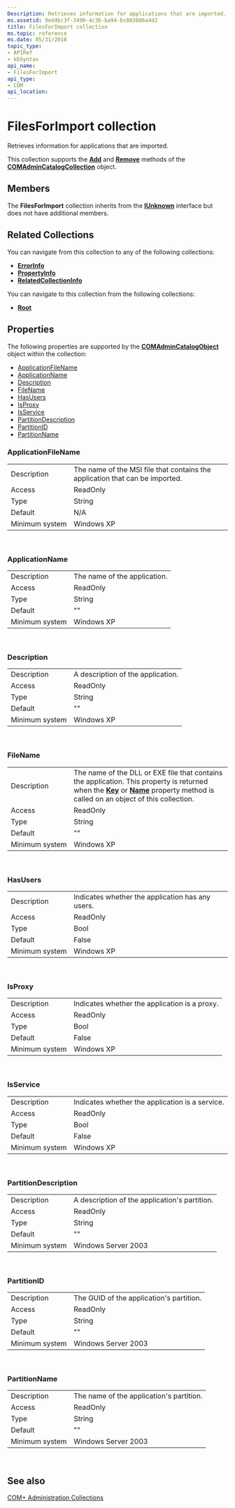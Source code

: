 ```yaml
---
Description: Retrieves information for applications that are imported.
ms.assetid: 9ed4bc3f-3490-4c36-ba94-bc803886a4d2
title: FilesForImport collection
ms.topic: reference
ms.date: 05/31/2018
topic_type: 
- APIRef
- kbSyntax
api_name: 
- FilesForImport
api_type: 
- COM
api_location: 
---
```


# FilesForImport collection

Retrieves information for applications that are imported.

This collection supports the [**Add**](/windows/desktop/api/ComAdmin/nf-comadmin-icatalogcollection-add) and [**Remove**](/windows/desktop/api/ComAdmin/nf-comadmin-icatalogcollection-remove) methods of the [**COMAdminCatalogCollection**](comadmincatalogcollection.md) object.

## Members

The **FilesForImport** collection inherits from the [**IUnknown**](https://docs.microsoft.com/windows/desktop/api/unknwn/nn-unknwn-iunknown) interface but does not have additional members.

## Related Collections

You can navigate from this collection to any of the following collections:

-   [**ErrorInfo**](errorinfo.md)
-   [**PropertyInfo**](propertyinfo.md)
-   [**RelatedCollectionInfo**](relatedcollectioninfo.md)

You can navigate to this collection from the following collections:

-   [**Root**](root.md)

## Properties

The following properties are supported by the [**COMAdminCatalogObject**](comadmincatalogobject.md) object within the collection:

-   [ApplicationFileName](#applicationfilename)
-   [ApplicationName](#applicationname)
-   [Description](#partitiondescription)
-   [FileName](#applicationfilename)
-   [HasUsers](#hasusers)
-   [IsProxy](#isproxy)
-   [IsService](#isservice)
-   [PartitionDescription](#partitiondescription)
-   [PartitionID](#partitionid)
-   [PartitionName](#partitionname)

### ApplicationFileName



|                |                                                                              |
|----------------|------------------------------------------------------------------------------|
| Description    | The name of the MSI file that contains the application that can be imported. |
| Access         | ReadOnly                                                                     |
| Type           | String                                                                       |
| Default        | N/A                                                                          |
| Minimum system | Windows XP                                                                   |



 

### ApplicationName



|                |                              |
|----------------|------------------------------|
| Description    | The name of the application. |
| Access         | ReadOnly                     |
| Type           | String                       |
| Default        | ""                           |
| Minimum system | Windows XP                   |



 

### Description



|                |                                   |
|----------------|-----------------------------------|
| Description    | A description of the application. |
| Access         | ReadOnly                          |
| Type           | String                            |
| Default        | ""                                |
| Minimum system | Windows XP                        |



 

### FileName



|                |                                                                                                                                                                                                                                       |
|----------------|---------------------------------------------------------------------------------------------------------------------------------------------------------------------------------------------------------------------------------------|
| Description    | The name of the DLL or EXE file that contains the application. This property is returned when the [**Key**](/windows/desktop/api/ComAdmin/nf-comadmin-icatalogobject-get_key) or [**Name**](/windows/desktop/api/ComAdmin/nf-comadmin-icatalogobject-get_name) property method is called on an object of this collection. |
| Access         | ReadOnly                                                                                                                                                                                                                              |
| Type           | String                                                                                                                                                                                                                                |
| Default        | ""                                                                                                                                                                                                                                    |
| Minimum system | Windows XP                                                                                                                                                                                                                            |



 

### HasUsers



|                |                                                  |
|----------------|--------------------------------------------------|
| Description    | Indicates whether the application has any users. |
| Access         | ReadOnly                                         |
| Type           | Bool                                             |
| Default        | False                                            |
| Minimum system | Windows XP                                       |



 

### IsProxy



|                |                                               |
|----------------|-----------------------------------------------|
| Description    | Indicates whether the application is a proxy. |
| Access         | ReadOnly                                      |
| Type           | Bool                                          |
| Default        | False                                         |
| Minimum system | Windows XP                                    |



 

### IsService



|                |                                                 |
|----------------|-------------------------------------------------|
| Description    | Indicates whether the application is a service. |
| Access         | ReadOnly                                        |
| Type           | Bool                                            |
| Default        | False                                           |
| Minimum system | Windows XP                                      |



 

### PartitionDescription



|                |                                               |
|----------------|-----------------------------------------------|
| Description    | A description of the application's partition. |
| Access         | ReadOnly                                      |
| Type           | String                                        |
| Default        | ""                                            |
| Minimum system | Windows Server 2003                           |



 

### PartitionID



|                |                                          |
|----------------|------------------------------------------|
| Description    | The GUID of the application's partition. |
| Access         | ReadOnly                                 |
| Type           | String                                   |
| Default        | ""                                       |
| Minimum system | Windows Server 2003                      |



 

### PartitionName



|                |                                          |
|----------------|------------------------------------------|
| Description    | The name of the application's partition. |
| Access         | ReadOnly                                 |
| Type           | String                                   |
| Default        | ""                                       |
| Minimum system | Windows Server 2003                      |



 

## See also

<dl> <dt>

[COM+ Administration Collections](com--administration-collections.md)
</dt> </dl>

 

 



